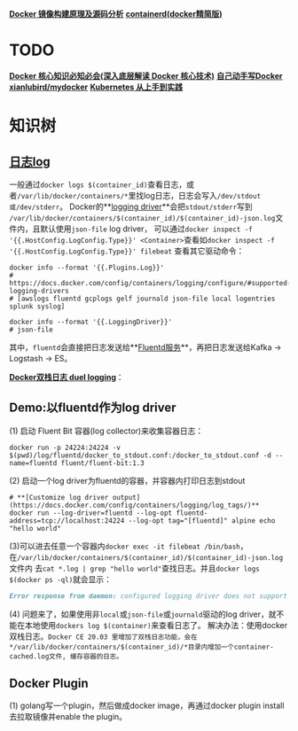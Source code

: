 

**[Docker 镜像构建原理及源码分析](https://gitbook.cn/books/5d0b4be966a9e7233095d290/index.html)**
**[containerd(docker精简版)](https://containerd.io/)**


# TODO
**[Docker 核心知识必知必会(深入底层解读 Docker 核心技术)](https://gitbook.cn/gitchat/column/5d70cfdc4dc213091bfca46f)**
**[自己动手写Docker](http://www.duokan.com/reader/www/app.html?id=af432a1b21c645b09fcae2581d340c76)**
**[xianlubird/mydocker](https://github.com/xianlubird/mydocker)**
**[Kubernetes 从上手到实践](https://juejin.im/book/5b9b2dc86fb9a05d0f16c8ac)**



# 知识树

## **[日志log](https://docs.docker.com/config/containers/logging/)**
一般通过`docker logs $(container_id)`查看日志，或者`/var/lib/docker/containers/*`里找log日志，日志会写入`/dev/stdout或/dev/stderr`。
Docker的**[logging driver](https://docs.docker.com/config/containers/logging/configure/)**会把`stdout/stderr`写到
`/var/lib/docker/containers/$(container_id)/$(container_id)-json.log`文件内，且默认使用`json-file` log driver，
可以通过`docker inspect -f '{{.HostConfig.LogConfig.Type}}' <Container>`查看如`docker inspect -f '{{.HostConfig.LogConfig.Type}}' filebeat`
查看其它驱动命令：
```shell script
docker info --format '{{.Plugins.Log}}'
# https://docs.docker.com/config/containers/logging/configure/#supported-logging-drivers
# [awslogs fluentd gcplogs gelf journald json-file local logentries splunk syslog]

docker info --format '{{.LoggingDriver}}'
# json-file
```
其中，`fluentd`会直接把日志发送给**[Fluentd服务](http://www.fluentd.org)**，再把日志发送给Kafka -> Logstash -> ES。

**[Docker双栈日志 duel logging](https://mp.weixin.qq.com/s/oZ5xbCbO_1lsgEa3QKBxoQ)**：
## Demo:以fluentd作为log driver
(1) 启动 Fluent Bit 容器(log collector)来收集容器日志：
```shell script
docker run -p 24224:24224 -v $(pwd)/log/fluentd/docker_to_stdout.conf:/docker_to_stdout.conf -d --name=fluentd fluent/fluent-bit:1.3
```

(2) 启动一个log driver为fluentd的容器，并容器内打印日志到stdout
```shell script
# **[Customize log driver output](https://docs.docker.com/config/containers/logging/log_tags/)**
docker run --log-driver=fluentd --log-opt fluentd-address=tcp://localhost:24224 --log-opt tag="[fluentd]" alpine echo "hello world"
```

(3)可以进去任意一个容器内`docker exec -it filebeat /bin/bash`，在`/var/lib/docker/containers/$(container_id)/$(container_id)-json.log`文件内
去`cat *.log | grep "hello world"`查找日志。并且`docker logs $(docker ps -ql)`就会显示：
```markdown
Error response from daemon: configured logging driver does not support reading
```

(4) 问题来了，如果使用非`local`或`json-file`或`journald`驱动的log driver，就不能在本地使用`dockers log $(container)`来查看日志了。
解决办法：使用docker双栈日志。`Docker CE 20.03 里增加了双栈日志功能，会在*/var/lib/docker/containers/$(container_id)/*目录内增加一个container-cached.log文件,
缓存容器的日志。`


## Docker Plugin
(1) golang写一个plugin，然后做成docker image，再通过docker plugin install去拉取镜像并enable the plugin。

